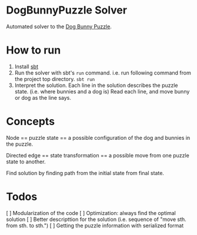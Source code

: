 # DogBunnyPuzzle Solver

Automated solver to the [Dog Bunny Puzzle](http://www.dogbunnypuzzle.com/).

# How to run

1. Install [sbt](https://www.scala-sbt.org/)
2. Run the solver with sbt's `run` command.
i.e. run following command from the project top directory.
`sbt run`
3. Interpret the solution.
Each line in the solution describes the puzzle state. (i.e. where bunnies and a dog is)
Read each line, and move bunny or dog as the line says.

# Concepts

Node == puzzle state == a possible configuration of the dog and bunnies in the puzzle.

Directed edge == state transformation == a possible move from one puzzle state to another.

Find solution by finding path from the initial state from final state.

# Todos

[ ] Modularization of the code
[ ] Optimization: always find the optimal solution
[ ] Better descripttion for the solution (i.e. sequence of "move sth. from sth. to sth.")
[ ] Getting the puzzle information with serialized format

